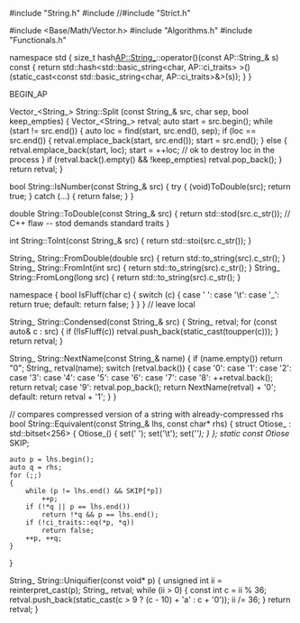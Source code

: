 
#include "String.h"
#include <bitset>
//#include "Strict.h"

#include <Base/Math/Vector.h>
#include "Algorithms.h"
#include "Functionals.h"

namespace std
{
	size_t hash<AP::String_>::operator()(const AP::String_& s) const
	{
		return std::hash<std::basic_string<char, AP::ci_traits> >()(static_cast<const std::basic_string<char, AP::ci_traits>&>(s));
	}
}

BEGIN_AP

Vector_<String_> String::Split
	(const String_& src,
	 char sep,
	 bool keep_empties)
{
	Vector_<String_> retval;
	auto start = src.begin();
	while (start != src.end())
	{
		auto loc = find(start, src.end(), sep);
		if (loc == src.end())
		{
			retval.emplace_back(start, src.end());
			start = src.end();
		}
		else
		{
			retval.emplace_back(start, loc);
			start = ++loc;	// ok to destroy loc in the process
		}
		if (retval.back().empty() && !keep_empties)
			retval.pop_back();
	}
	return retval;
}

bool String::IsNumber(const String_& src)
{
	try
	{
		(void)ToDouble(src);
		return true;
	}
	catch (...)
	{
		return false;
	}
}

double String::ToDouble(const String_& src)
{
	return std::stod(src.c_str());	// C++ flaw -- stod demands standard traits
}

int String::ToInt(const String_& src)
{
	return std::stoi(src.c_str());
}

String_ String::FromDouble(double src)
{
	return std::to_string(src).c_str();
}
String_ String::FromInt(int src)
{
	return std::to_string(src).c_str();
}
String_ String::FromLong(long src)
{
	return std::to_string(src).c_str();
}

namespace
{
	bool IsFluff(char c)
	{
		switch (c)
		{
		case ' ':
		case '\t':
		case '_':
			return true;
		default:
			return false;
		}
	}
}	// leave local

String_ String::Condensed(const String_& src)
{
	String_ retval;
	for (const auto& c : src)
	{
		if (!IsFluff(c))
			retval.push_back(static_cast<char>(toupper(c)));
	}
	return retval;
}

String_ String::NextName(const String_& name)
{
	if (name.empty())
		return "0";
	String_ retval(name);
	switch (retval.back())
	{
	case '0': case '1': case '2': case '3': case '4': case '5': case '6': case '7': case '8':
		++retval.back();
		return retval;
	case '9':
		retval.pop_back();
		return NextName(retval) + '0';
	default:
		return retval + '1';
	}
}

// compares compressed version of a string with already-compressed rhs
bool String::Equivalent(const String_& lhs, const char* rhs)
{
	struct Otiose_ : std::bitset<256>
	{
		Otiose_() { set(' '); set('\t'); set('_'); }
	};
	static const Otiose_ SKIP;

	auto p = lhs.begin();
	auto q = rhs;
	for (;;)
	{
		while (p != lhs.end() && SKIP[*p])
			++p;
		if (!*q || p == lhs.end())
			return !*q && p == lhs.end();
		if (!ci_traits::eq(*p, *q))
			return false;
		++p, ++q;
	}
}

String_ String::Uniquifier(const void* p)
{
   unsigned int ii = reinterpret_cast<unsigned int>(p);
   String_ retval;
   while (ii > 0)
   {
      const int c = ii % 36;
      retval.push_back(static_cast<char>(c > 9 ? (c - 10) + 'a' : c + '0'));
      ii /= 36;
   }
   return retval;
}


